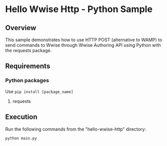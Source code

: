 # Hello Wwise Http - Python Sample
## Overview

This sample demonstrates how to use HTTP POST (alternative to WAMP) to send commands to Wwise through Wwise Authoring API using Python with the requests package.

## Requirements

### Python packages
Use ``` pip install [package_name] ```
1. requests

## Execution

Run the following commands from the "hello-wwise-http" directory:

    python main.py
